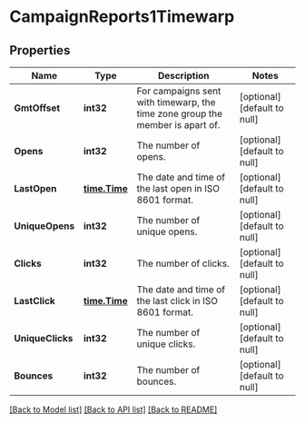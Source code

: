 # CampaignReports1Timewarp

## Properties
Name | Type | Description | Notes
------------ | ------------- | ------------- | -------------
**GmtOffset** | **int32** | For campaigns sent with timewarp, the time zone group the member is apart of. | [optional] [default to null]
**Opens** | **int32** | The number of opens. | [optional] [default to null]
**LastOpen** | [**time.Time**](time.Time.md) | The date and time of the last open in ISO 8601 format. | [optional] [default to null]
**UniqueOpens** | **int32** | The number of unique opens. | [optional] [default to null]
**Clicks** | **int32** | The number of clicks. | [optional] [default to null]
**LastClick** | [**time.Time**](time.Time.md) | The date and time of the last click in ISO 8601 format. | [optional] [default to null]
**UniqueClicks** | **int32** | The number of unique clicks. | [optional] [default to null]
**Bounces** | **int32** | The number of bounces. | [optional] [default to null]

[[Back to Model list]](../README.md#documentation-for-models) [[Back to API list]](../README.md#documentation-for-api-endpoints) [[Back to README]](../README.md)

